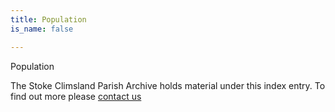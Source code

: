```yaml
---
title: Population
is_name: false

---
```


Population


The Stoke Climsland Parish Archive holds material under this index entry. To find out more please [contact us](/contact/)
